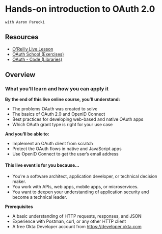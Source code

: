 # Hands-on introduction to OAuth 2.0
    with Aaron Parecki


## Resources
- [O'Reilly Live Lesson](https://learning.oreilly.com/live-events/hands-on-introduction-to-oauth-20/0636920328384/0636920087457/)
- [OAuth School (Exercises)](https://oauth.school/)
- [OAuth - Code (Libraries)](https://oauth.net/code/)

## Overview

### What you’ll learn and how you can apply it

**By the end of this live online course, you’ll understand:**

- The problems OAuth was created to solve
- The basics of OAuth 2.0 and OpenID Connect
- Best practices for developing web-based and native OAuth apps
- Which OAuth grant type is right for your use case

**And you’ll be able to:**

- Implement an OAuth client from scratch
- Protect the OAuth flows in native and JavaScript apps
- Use OpenID Connect to get the user’s email address

#### This live event is for you because…

- You’re a software architect, application developer, or technical decision maker.
- You work with APIs, web apps, mobile apps, or microservices.
- You want to deepen your understanding of application security and become a technical leader.

**Prerequisites**
- A basic understanding of HTTP requests, responses, and JSON
- Experience with Postman, curl, or any other HTTP client
- A free Okta Developer account from https://developer.okta.com
